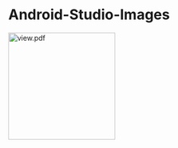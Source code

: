 # Android-Studio-Images
<img width="214" alt="view.pdf" src="https://github.com/Oshkodelo/Android-Studio-Images/files/5876934/view.pdf">
